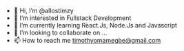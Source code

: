 - 👋 Hi, I’m @allostimzy
- 👀 I’m interested in Fullstack Development
- 🌱 I’m currently learning React.Js, Node.Js and Javascript
- 💞️ I’m looking to collaborate on ...
- 📫 How to reach me timothyomamegbe@gmail.com

<!---
allostimzy/allostimzy is a ✨ special ✨ repository because its `README.md` (this file) appears on your GitHub profile.
You can click the Preview link to take a look at your changes.
--->

